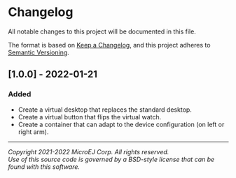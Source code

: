 # Changelog

All notable changes to this project will be documented in this file.

The format is based on [Keep a Changelog](https://keepachangelog.com/en/1.0.0/),
and this project adheres to [Semantic Versioning](https://semver.org/spec/v2.0.0.html).

## [1.0.0] - 2022-01-21

### Added

- Create a virtual desktop that replaces the standard desktop.
- Create a virtual button that flips the virtual watch.
- Create a container that can adapt to the device configuration (on left or right arm).

---  
_Copyright 2021-2022 MicroEJ Corp. All rights reserved._  
_Use of this source code is governed by a BSD-style license that can be found with this software._  